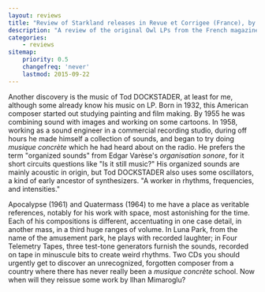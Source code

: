 ```yaml
---
layout: reviews
title: "Review of Starkland releases in Revue et Corrigee (France), by Jerome Noetinger (trans. by J. Frey)"
description: "A review of the original Owl LPs from the French magazine"
categories:
    - reviews
sitemap:
    priority: 0.5
    changefreq: 'never'
    lastmod: 2015-09-22
---
```


Another discovery is the music of Tod DOCKSTADER, at least for me, although some already know his music on LP. Born in 1932, this American composer started out studying painting and film making. By 1955 he was combining sound with images and working on some cartoons. In 1958, working as a sound engineer in a commercial recording studio, during off hours he made himself a collection of sounds, and began to try doing *musique concrète* which he had heard about on the radio. He prefers the term "organized sounds" from Edgar Varèse's *organisation sonore*, for it short circuits questions like "Is it still music?" His organized sounds are mainly acoustic in origin, but Tod DOCKSTADER also uses some oscillators, a kind of early ancestor of synthesizers. "A worker in rhythms, frequencies, and intensities."

Apocalypse (1961) and Quatermass (1964) to me have a place as veritable references, notably for his work with space, most astonishing for the time. Each of his compositions is different, accentuating in one case detail, in another mass, in a third huge ranges of volume. In Luna Park, from the name of the amusement park, he plays with recorded laughter; in Four Telemetry Tapes, three test-tone generators furnish the sounds, recorded on tape in minuscule bits to create weird rhythms. Two CDs you should urgently get to discover an unrecognized, forgotten composer from a country where there has never really been a *musique concrète* school. Now when will they reissue some work by Ilhan Mimaroglu?

